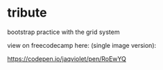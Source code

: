 # tribute

bootstrap practice with the grid system

view on freecodecamp here: (single image version):

https://codepen.io/jaqviolet/pen/RoEwYQ


